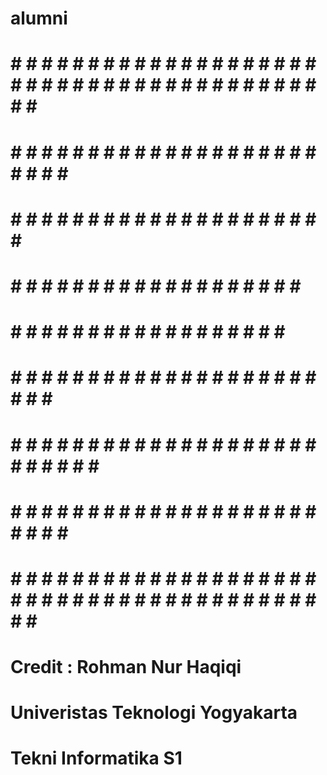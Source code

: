 # alumni
# # # # # # # # # # # # # # # # # # # # # # # # # # # # # # # # # # # # # # # # # # # # 
# # # # # # # # # # # # # # # # # # # #                                    # # # # # # 
# # # # # # # # # # # # # # #                                        # # # # # # # # 
# # # # # # # # # # #                                         # # # # # # # # # # 
# # # # # # # # # # #                                         # # # # # # # # # 
# # # # # # # # # # # # # # #                                 # # # # # # # # # # 
# # # # # # # # # # # # # # # # # # # #                             # # # # # # # # 
# # # # # # # # # # # # # # # # # # # #                                    # # # # # # 
# # # # # # # # # # # # # # # # # # # # # # # # # # # # # # # # # # # # # # # # # # # # 
# Credit : Rohman Nur Haqiqi
# Univeristas Teknologi Yogyakarta
# Tekni Informatika S1
